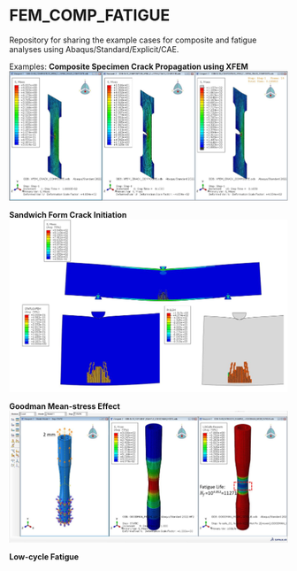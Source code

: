 # FEM_COMP_FATIGUE
Repository for sharing the example cases for composite and fatigue analyses using Abaqus/Standard/Explicit/CAE.

Examples:
**Composite Specimen Crack Propagation using XFEM**
![plot](01_COMPOSITE_ANALYSIS/01_COMPOSITE_CRACK_XFEM/CRACK_PROPAGATION.JPG)

**Sandwich Form Crack Initiation**
![plot](01_COMPOSITE_ANALYSIS/02_SANDWICH__BENDING_TEST_CRACK_XFEM/SANDWICH_CRACK_PROPAGATION.JPG)

**Goodman Mean-stress Effect**
![plot](02_FATIGUE_ANALYSIS/01_GOODMAN_SPECIMEN/ABAQUS_SCREEN.JPG)

**Low-cycle Fatigue**
